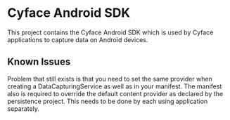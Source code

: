 Cyface Android SDK
==================

This project contains the Cyface Android SDK which is used by Cyface applications to capture data on Android devices.

Known Issues
------------

Problem that still exists is that you need to set the same provider when
creating a DataCapturingService as well as in your manifest. The
manifest also is required to override the default content provider as
declared by the persistence project. This needs to be done by each using
application separately.
